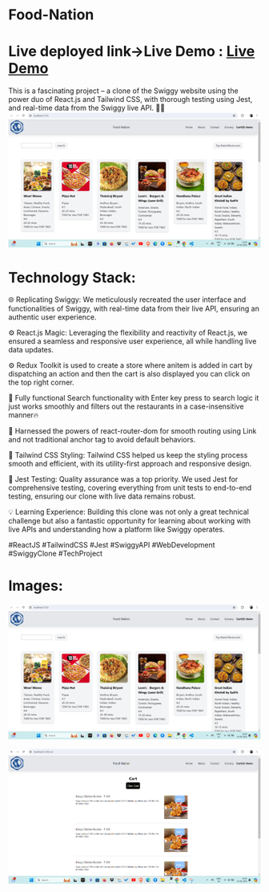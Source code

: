 # Food-Nation 
# Live deployed link->Live Demo : [Live Demo](https://food-nation-fdea3.web.app/)

This is a fascinating project – a clone of the Swiggy website using the power duo of React.js and Tailwind CSS, with thorough testing using Jest, and real-time data from the Swiggy live API. 🍔🛵
![1](https://github.com/jardani1/Food-Delivery-Application/blob/main/src/Screenshot%202024-06-24%20234426.png?raw=true)
# Technology Stack:

🌐 Replicating Swiggy: We meticulously recreated the user interface and functionalities of Swiggy, with real-time data from their live API, ensuring an authentic user experience.

⚙️ React.js Magic: Leveraging the flexibility and reactivity of React.js, we ensured a seamless and responsive user experience, all while handling live data updates.

⚙️ Redux Toolkit is used to create a store where anitem is added in cart by dispatching an action and then the cart is also displayed you can click on the top right corner.

🍭 Fully functional Search functionality with Enter key press to search logic it just works smoothly and filters out the restaurants in a case-insensitive manner🔥

🍭 Harnessed the powers of react-router-dom for smooth routing using Link and not traditional anchor tag to avoid default behaviors.

💅 Tailwind CSS Styling: Tailwind CSS helped us keep the styling process smooth and efficient, with its utility-first approach and responsive design.

🧪 Jest Testing: Quality assurance was a top priority. We used Jest for comprehensive testing, covering everything from unit tests to end-to-end testing, ensuring our clone with live data remains robust.

💡 Learning Experience: Building this clone was not only a great technical challenge but also a fantastic opportunity for learning about working with live APIs and understanding how a platform like Swiggy operates.

#ReactJS #TailwindCSS #Jest #SwiggyAPI #WebDevelopment #SwiggyClone #TechProject

# Images:

![1](https://github.com/jardani1/Food-Delivery-Application/blob/main/src/Screenshot%202024-06-24%20234426.png?raw=true)

![2](https://github.com/jardani1/Food-Delivery-Application/blob/main/src/Screenshot%202024-06-24%20234525.png?raw=true)
